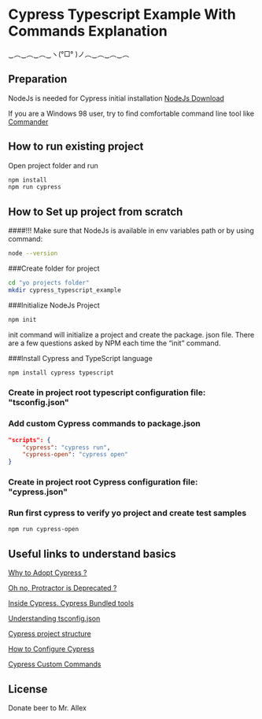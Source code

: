 # Cypress Typescript Example With Commands Explanation

‿︵‿︵‿︵‿ヽ(°□° )ノ︵‿︵‿︵‿︵



## Preparation

NodeJs is needed for Cypress initial installation [NodeJs Download](https://nodejs.org/en/download/)

If you are a Windows 98 user, try to find comfortable command line tool like [Commander](https://cmder.net/)

## How to run existing project

Open project folder and run

```bash
npm install
npm run cypress
```

## How to Set up project from scratch

####!!! Make sure that NodeJs is available in env variables path or by using command:

```bash
node --version
```

###Create folder for project
```bash
cd "yo projects folder"
mkdir cypress_typescript_example
```
###Initialize NodeJs Project
```bash
npm init
```
init command will initialize a project and create the package. json file. There are a few questions asked by NPM each time the “init” command.

###Install Cypress and TypeScript language
```bash
npm install cypress typescript
```

### Create in project root typescript configuration file: "tsconfig.json"

### Add custom Cypress commands to package.json

```json
"scripts": {
    "cypress": "cypress run",
    "cypress-open": "cypress open"
}

```

### Create in project root Cypress configuration file: "cypress.json"

### Run first cypress to verify yo project and create test samples

```bash
npm run cypress-open
```

## Useful links to understand basics
[Why to Adopt Cypress ?](https://www.thoughtworks.com/radar/tools/cypress)

[Oh no, Protractor is Deprecated ?](https://github.com/angular/protractor/issues/5502)

[Inside Cypress. Cypress Bundled tools](https://docs.cypress.io/guides/references/bundled-tools#Mocha)

[Understanding tsconfig.json](https://www.typescriptlang.org/docs/handbook/tsconfig-json.html#:~:text=The%20tsconfig.,compiler%20flags%20enabled%20by%20default)

[Cypress project structure](https://docs.cypress.io/guides/core-concepts/writing-and-organizing-tests#Folder-structure)

[How to Configure Cypress](https://docs.cypress.io/guides/core-concepts/writing-and-organizing-tests#Folder-structure)

[Cypress Custom Commands](https://docs.cypress.io/api/cypress-api/custom-commands)

## License
Donate beer to Mr. Allex
